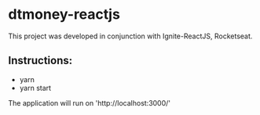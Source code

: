 # dtmoney-reactjs
This project was developed in conjunction with Ignite-ReactJS, Rocketseat.

## Instructions:
- yarn 
- yarn start

The application will run on 'http://localhost:3000/'
